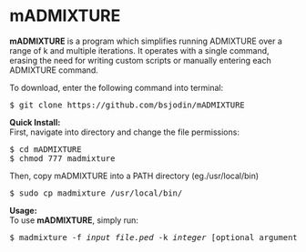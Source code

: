 # mADMIXTURE
<b>mADMIXTURE</b> is a program which simplifies running ADMIXTURE over a range of k and multiple iterations. It operates with a single command, erasing the need for writing custom scripts or manually entering each ADMIXTURE command.

To download, enter the following command into terminal:

<pre class="highlight">$ git clone https://github.com/bsjodin/mADMIXTURE</pre>

<strong>Quick Install:</strong><br>
 First, navigate into directory and change the file permissions:
<pre class="highlight">$ cd mADMIXTURE
$ chmod 777 madmixture</pre>

Then, copy mADMIXTURE into a PATH directory (eg./usr/local/bin)
<pre class="highlight">$ sudo cp madmixture /usr/local/bin/</pre>

<strong>Usage:</strong><br>
To use <b>mADMIXTURE</b>, simply run:
<pre class="highlight">$ madmixture -f <i>input_file.ped</i> -k <i>integer</i> [optional arguments]</pre>
